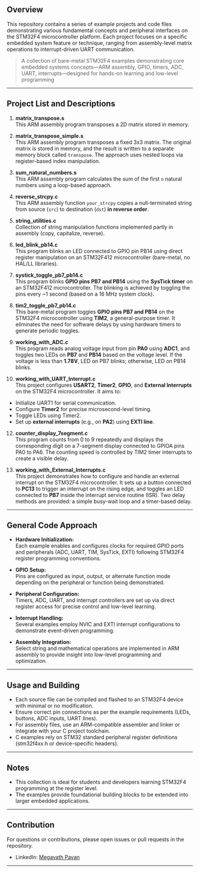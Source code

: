 ## Overview

This repository contains a series of example projects and code files demonstrating various fundamental concepts and peripheral interfaces on the STM32F4 microcontroller platform. Each project focuses on a specific embedded system feature or technique, ranging from assembly-level matrix operations to interrupt-driven UART communication.

>A collection of bare-metal STM32F4 examples demonstrating core embedded systems concepts—ARM assembly, GPIO, timers, ADC, UART, interrupts—designed for hands-on learning and low-level programming

---

## Project List and Descriptions

1. **matrix_transpose.s**  
   This ARM assembly program transposes a 2D matrix stored in memory.

3. **matrix_transpose_simple.s**  
   This ARM assembly program transposes a fixed 3x3 matrix. The original matrix is stored in memory, and the result is written to a separate memory block called `transpose`. The approach uses nested loops via register-based index manipulation.

4. **sum_natural_numbers.s**  
   This ARM assembly program calculates the sum of the first `n` natural numbers using a loop-based approach.

5. **reverse_strcpy.c**  
   This ARM assembly function `your_strcpy` copies a null-terminated string from source (`src`) to destination (`dst`) **in reverse order**.

6. **string_utilities.c**  
   Collection of string manipulation functions implemented partly in assembly (copy, capitalize, reverse).

7. **led_blink_pb14.c**  
   This program blinks an LED connected to GPIO pin PB14 using direct register manipulation on an STM32F412 microcontroller (bare-metal, no HAL/LL libraries).

8. **systick_toggle_pb7_pb14.c**  
   This program blinks **GPIO pins PB7 and PB14** using the **SysTick timer** on an STM32F412 microcontroller. The blinking is achieved by toggling the pins every ~1 second (based on a 16 MHz system clock).

9. **tim2_toggle_pb7_pb14.c**  
   This bare-metal program toggles **GPIO pins PB7 and PB14** on the STM32F4 microcontroller using **TIM2**, a general-purpose timer. It eliminates the need for software delays by using hardware timers to generate periodic toggles.

10. **working_with_ADC.c**  
   This program reads analog voltage input from pin **PA0** using **ADC1**, and toggles two LEDs on **PB7** and **PB14** based on the voltage level. If the voltage is less than **1.78V**, LED on PB7 blinks; otherwise, LED on PB14 blinks.

11. **working_with_UART_Interrupt.c**  
    This project configures **USART2**, **Timer2**, **GPIO**, and **External Interrupts** on the STM32F4 microcontroller. It aims to:
- Initialize UART1 for serial communication.
- Configure **Timer2** for precise microsecond-level timing.
- Toggle LEDs using Timer2.
- Set up **external interrupts** (e.g., on **PA2**) using **EXTI line**.

12. **counter_display_7segment.c**  
    This program counts from 0 to 9 repeatedly and displays the corresponding digit on a 7-segment display connected to GPIOA pins PA0 to PA6. The counting speed is controlled by TIM2 timer interrupts to create a visible delay.

13. **working_with_External_Interrupts.c**  
    This project demonstrates how to configure and handle an external interrupt on the STM32F4 microcontroller. It sets up a button connected to **PC13** to trigger an interrupt on the rising edge, and toggles an LED connected to **PB7** inside the interrupt service routine (ISR). Two delay methods are provided: a simple busy-wait loop and a timer-based delay.

---

## General Code Approach

- **Hardware Initialization:**  
  Each example enables and configures clocks for required GPIO ports and peripherals (ADC, UART, TIM, SysTick, EXTI) following STM32F4 register programming conventions.

- **GPIO Setup:**  
  Pins are configured as input, output, or alternate function mode depending on the peripheral or function being demonstrated.

- **Peripheral Configuration:**  
  Timers, ADC, UART, and interrupt controllers are set up via direct register access for precise control and low-level learning.

- **Interrupt Handling:**  
  Several examples employ NVIC and EXTI interrupt configurations to demonstrate event-driven programming.

- **Assembly Integration:**  
  Select string and mathematical operations are implemented in ARM assembly to provide insight into low-level programming and optimization.

---

## Usage and Building

- Each source file can be compiled and flashed to an STM32F4 device with minimal or no modification.  
- Ensure correct pin connections as per the example requirements (LEDs, buttons, ADC inputs, UART lines).  
- For assembly files, use an ARM-compatible assembler and linker or integrate with your C project toolchain.  
- C examples rely on STM32 standard peripheral register definitions (stm32f4xx.h or device-specific headers).

---

## Notes

- This collection is ideal for students and developers learning STM32F4 programming at the register level.  
- The examples provide foundational building blocks to be extended into larger embedded applications.  

---

## Contribution

For questions or contributions, please open issues or pull requests in the repository.
- LinkedIn: [Megavath Pavan](https://www.linkedin.com/in/megavath-pavan-1a4724262/)

---
